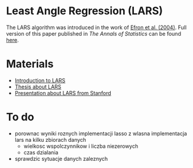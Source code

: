 # Least Angle Regression (LARS)

The LARS algorithm was introduced in the work of [Efron et al. (2004)](https://arxiv.org/abs/math/0406456). Full version of this paper published in *The Annals of Statistics* can be found [here](paper.pdf).

# Materials

- [Introduction to LARS](https://b-thi.github.io/pdfs/LARS.pdf)
- [Thesis about LARS](https://ir.library.louisville.edu/cgi/viewcontent.cgi?article=3487&context=etd)
- [Presentation about LARS from Stanford](https://hastie.su.domains/TALKS/larstalk.pdf)

# To do

- porownac wyniki roznych implementacji lasso z wlasna implementacja lars na kilku zbiorach danych
    - wielkosc wspolczynnikow i liczba niezerowych
    - czas dzialania
- sprawdzic sytuacje danych zaleznych